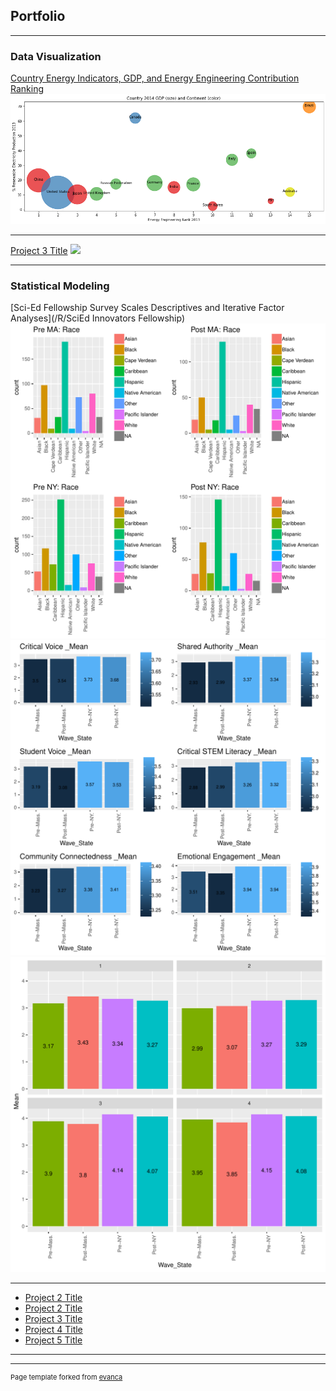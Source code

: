 ## Portfolio

---

### Data Visualization


[Country Energy Indicators, GDP, and Energy Engineering Contribution Ranking](/Python/Country_Energy_GDP/Country_Energy_GDP.ipynb)
<img src="images/GDPAndRank.png?raw=true"/>

---

[Project 3 Title](http://example.com/)
<img src="images/dummy_thumbnail.jpg?raw=true"/>

---
### Statistical Modeling

[Sci-Ed Fellowship Survey Scales Descriptives and Iterative Factor Analyses](/R/SciEd Innovators Fellowship)
<img src="R/SciEd Innovators Fellowship/Wave_State_Race.pdf?raw=true"/>
<img src="R/SciEd Innovators Fellowship/Scale_Means.pdf?raw=true"/>
<img src="R/SciEd Innovators Fellowship/Crit_Voice_item_means.pdf?raw=true"/>

---

- [Project 2 Title](http://example.com/)
- [Project 2 Title](http://example.com/)
- [Project 3 Title](http://example.com/)
- [Project 4 Title](http://example.com/)
- [Project 5 Title](http://example.com/)

---




---
<p style="font-size:11px">Page template forked from <a href="https://github.com/evanca/quick-portfolio">evanca</a></p>
<!-- Remove above link if you don't want to attibute -->

